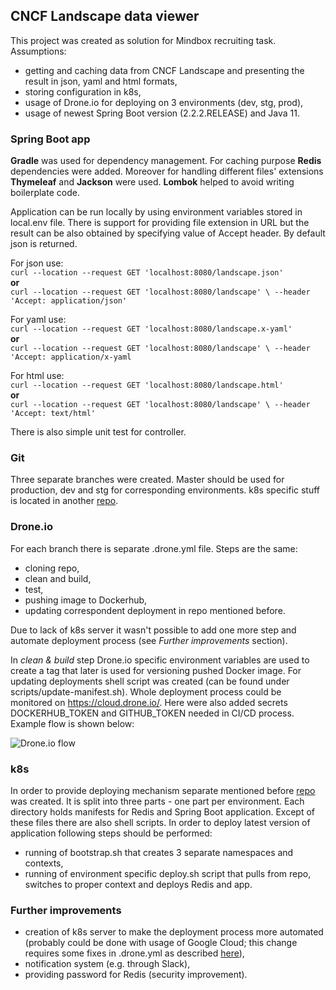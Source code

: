 ## CNCF Landscape data viewer

This project was created as solution for Mindbox recruiting task.
Assumptions:
* getting and caching data from CNCF Landscape and presenting the result in json, yaml and html formats,
* storing configuration in k8s,
* usage of Drone.io for deploying on 3 environments (dev, stg, prod),
* usage of newest Spring Boot version (2.2.2.RELEASE) and Java 11.

### Spring Boot app
**Gradle** was used for dependency management. For caching purpose **Redis** dependencies were added.
Moreover for handling different files' extensions **Thymeleaf** and **Jackson** were used. **Lombok** helped to avoid writing boilerplate code.

Application can be run locally by using environment variables stored in local.env file. 
There is support for providing file extension in URL but the result can be also obtained by specifying value of Accept header.
By default json is returned.

For json use:  
`curl --location --request GET 'localhost:8080/landscape.json' `  
**or**  
`curl --location --request GET 'localhost:8080/landscape' \
--header 'Accept: application/json'`

For yaml use:  
`curl --location --request GET 'localhost:8080/landscape.x-yaml'`  
**or**  
`curl --location --request GET 'localhost:8080/landscape' \
--header 'Accept: application/x-yaml`

For html use:  
`curl --location --request GET 'localhost:8080/landscape.html'`  
**or**  
`curl --location --request GET 'localhost:8080/landscape' \
--header 'Accept: text/html'`

There is also simple unit test for controller.

### Git
Three separate branches were created. Master should be used for production, dev and stg for corresponding environments.
k8s specific stuff is located in another [repo](https://github.com/szwabae/mindbox-k8s).

### Drone.io
For each branch there is separate .drone.yml file. Steps are the same:
* cloning repo,
* clean and build,
* test,
* pushing image to Dockerhub,
* updating correspondent deployment in repo mentioned before.

Due to lack of k8s server it wasn't possible to add one more step and automate deployment process (see *Further improvements* section).

In *clean & build* step Drone.io specific environment variables are used to create a tag that later is used for versioning pushed Docker image.
For updating deployments shell script was created (can be found under scripts/update-manifest.sh).
Whole deployment process could be monitored on https://cloud.drone.io/. Here were also added secrets DOCKERHUB_TOKEN and GITHUB_TOKEN needed in CI/CD process.
Example flow is shown below:

![Drone.io flow](https://imgur.com/DpvieCs.png)

### k8s
In order to provide deploying mechanism separate mentioned before [repo](https://github.com/szwabae/mindbox-k8s) was created.
It is split into three parts - one part per environment. Each directory holds manifests for Redis and Spring Boot application.
Except of these files there are also shell scripts. In order to deploy latest version of application following steps should be performed:
* running of bootstrap.sh that creates 3 separate namespaces and contexts,
* running of environment specific deploy.sh script that pulls from repo, switches to proper context and deploys Redis and app.

### Further improvements
* creation of k8s server to make the deployment process more automated (probably could be done with usage of Google Cloud; this change requires some fixes in .drone.yml as described [here](http://plugins.drone.io/mactynow/drone-kubernetes/)),
* notification system (e.g. through Slack),
* providing password for Redis (security improvement).